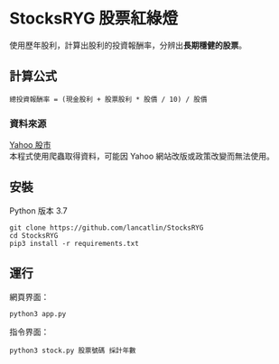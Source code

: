 # StocksRYG 股票紅綠燈

使用歷年股利，計算出股利的投資報酬率，分辨出**長期穩健的股票**。

## 計算公式
```
總投資報酬率 = (現金股利 + 股票股利 * 股價 / 10) / 股價
```

### 資料來源
[Yahoo 股市](https://tw.stock.yahoo.com)  
本程式使用爬蟲取得資料，可能因 Yahoo 網站改版或政策改變而無法使用。

## 安裝
Python 版本 3.7
```
git clone https://github.com/lancatlin/StocksRYG
cd StocksRYG
pip3 install -r requirements.txt
```

## 運行
網頁界面：
```
python3 app.py
```
指令界面：
```
python3 stock.py 股票號碼 採計年數
```

